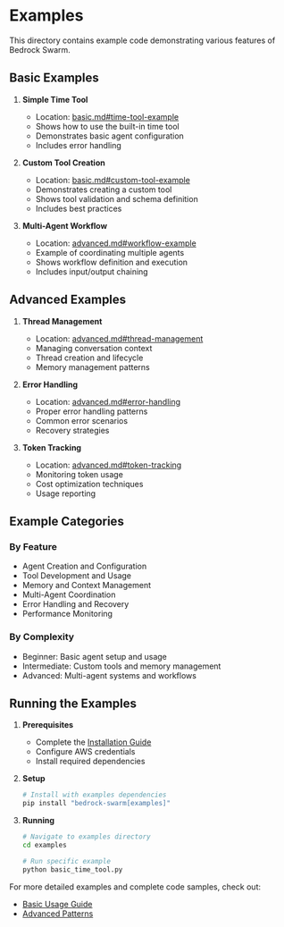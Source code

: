# Examples

This directory contains example code demonstrating various features of Bedrock Swarm.

## Basic Examples

1. **Simple Time Tool**
   - Location: [basic.md#time-tool-example](basic.md#time-tool-example)
   - Shows how to use the built-in time tool
   - Demonstrates basic agent configuration
   - Includes error handling

2. **Custom Tool Creation**
   - Location: [basic.md#custom-tool-example](basic.md#custom-tool-example)
   - Demonstrates creating a custom tool
   - Shows tool validation and schema definition
   - Includes best practices

3. **Multi-Agent Workflow**
   - Location: [advanced.md#workflow-example](advanced.md#workflow-example)
   - Example of coordinating multiple agents
   - Shows workflow definition and execution
   - Includes input/output chaining

## Advanced Examples

1. **Thread Management**
   - Location: [advanced.md#thread-management](advanced.md#thread-management)
   - Managing conversation context
   - Thread creation and lifecycle
   - Memory management patterns

2. **Error Handling**
   - Location: [advanced.md#error-handling](advanced.md#error-handling)
   - Proper error handling patterns
   - Common error scenarios
   - Recovery strategies

3. **Token Tracking**
   - Location: [advanced.md#token-tracking](advanced.md#token-tracking)
   - Monitoring token usage
   - Cost optimization techniques
   - Usage reporting

## Example Categories

### By Feature
- Agent Creation and Configuration
- Tool Development and Usage
- Memory and Context Management
- Multi-Agent Coordination
- Error Handling and Recovery
- Performance Monitoring

### By Complexity
- Beginner: Basic agent setup and usage
- Intermediate: Custom tools and memory management
- Advanced: Multi-agent systems and workflows

## Running the Examples

1. **Prerequisites**
   - Complete the [Installation Guide](../getting-started/installation.md)
   - Configure AWS credentials
   - Install required dependencies

2. **Setup**
   ```bash
   # Install with examples dependencies
   pip install "bedrock-swarm[examples]"
   ```

3. **Running**
   ```bash
   # Navigate to examples directory
   cd examples

   # Run specific example
   python basic_time_tool.py
   ```

For more detailed examples and complete code samples, check out:
- [Basic Usage Guide](basic.md)
- [Advanced Patterns](advanced.md)
